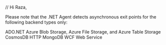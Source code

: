 //
Hi Raza,

Please note that the .NET Agent detects asynchronous exit points for the following backend types only:

ADO.NET
Azure Blob Storage, Azure File Storage, and Azure Table Storage
CosmosDB
HTTP
MongoDB
WCF
Web Service

